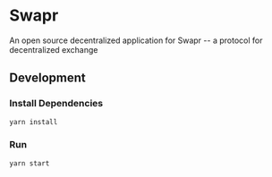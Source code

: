 # Swapr

An open source decentralized application for Swapr -- a protocol for decentralized exchange

## Development

### Install Dependencies

```bash
yarn install
```

### Run

```bash
yarn start
```
